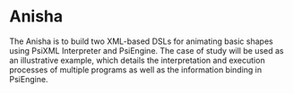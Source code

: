 # Anisha
The Anisha is to build two XML-based DSLs for animating basic shapes using PsiXML Interpreter and PsiEngine. 
The case of study will be used as an illustrative example, which details the interpretation and execution 
processes of multiple programs as well as the information binding in PsiEngine.
